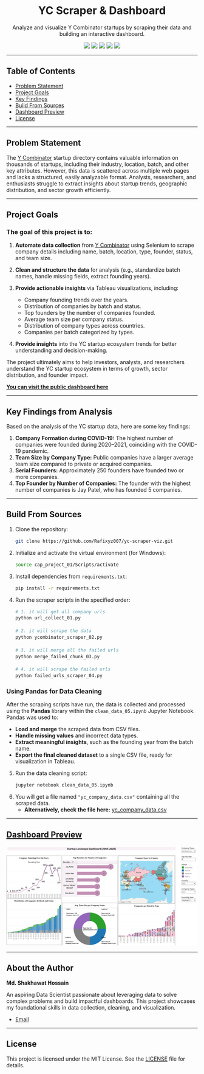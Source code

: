 <div align="center">
  <h1>YC Scraper & Dashboard</h1>
  <p>Analyze and visualize Y Combinator startups by scraping their data and building an interactive dashboard.</p>

  <p>
    <img src="https://img.shields.io/badge/Project%20Status-Completed-green">
    <img src="https://img.shields.io/badge/Python-3.13-blue">
    <img src="https://img.shields.io/badge/Selenium-4.34.2-red">
    <img src="https://img.shields.io/badge/Pandas-2.3.1-informational">
    <img src="https://img.shields.io/badge/Tableau-informational">
  </p>
</div>

---

## Table of Contents
- [Problem Statement](#problem-statement)
- [Project Goals](#project-goals)
- [Key Findings](#key-findings-from-analysis)
- [Build From Sources](#build-from-sources)
- [Dashboard Preview](#dashboard-preview)
- [License](#license)

---

## Problem Statement

The [Y Combinator](https://www.ycombinator.com) startup directory contains valuable information on thousands of startups, including their industry, location, batch, and other key attributes. However, this data is scattered across multiple web pages and lacks a structured, easily analyzable format. Analysts, researchers, and enthusiasts struggle to extract insights about startup trends, geographic distribution, and sector growth efficiently.

---

## Project Goals

### The goal of this project is to:

1.  **Automate data collection** from [Y Combinator](https://www.ycombinator.com/companies) using Selenium to scrape company details including name, batch, location, type, founder, status, and team size.

2.  **Clean and structure the data** for analysis (e.g., standardize batch names, handle missing fields, extract founding years).

3.  **Provide actionable insights** via Tableau visualizations, including:
    * Company founding trends over the years.
    * Distribution of companies by batch and status.
    * Top founders by the number of companies founded.
    * Average team size per company status.
    * Distribution of company types across countries.
    * Companies per batch categorized by types.

4.  **Provide insights** into the YC startup ecosystem trends for better understanding and decision-making.

The project ultimately aims to help investors, analysts, and researchers understand the YC startup ecosystem in terms of growth, sector distribution, and founder impact.

[**You can visit the public dashboard here**](https://public.tableau.com/app/profile/md.shakhawat.hossain7416/viz/StartupLandscapeDashboard20052025/StartupLandscapeDashboard20052025#1)

---

## Key Findings from Analysis
Based on the analysis of the YC startup data, here are some key findings:

1.  **Company Formation during COVID-19:** The highest number of companies were founded during 2020–2021, coinciding with the COVID-19 pandemic.
2.  **Team Size by Company Type:** Public companies have a larger average team size compared to private or acquired companies.
3.  **Serial Founders:** Approximately 250 founders have founded two or more companies.
4.  **Top Founder by Number of Companies:** The founder with the highest number of companies is Jay Patel, who has founded 5 companies.

---

## Build From Sources

1.  Clone the repository:
    ```bash
    git clone https://github.com/Rafixyz007/yc-scraper-viz.git
    ```
2.  Initialize and activate the virtual environment (for Windows):
    ```bash
    source cap_project_01/Scripts/activate
    ```
3.  Install dependencies from `requirements.txt`:
    ```bash
    pip install -r requirements.txt
    ```
4.  Run the scraper scripts in the specified order:
    ```bash
    # 1. it will get all company urls
    python url_collect_01.py 

    # 2. it will scrape the data
    python ycombinator_scraper_02.py 

    # 3. it will merge all the failed urls
    python merge_failed_chunk_03.py 

    # 4. it will scrape the failed urls
    python failed_urls_scraper_04.py 
    ```

### Using Pandas for Data Cleaning
After the scraping scripts have run, the data is collected and processed using the **Pandas** library within the `clean_data_05.ipynb` Jupyter Notebook. Pandas was used to:
* **Load and merge** the scraped data from CSV files.
* **Handle missing values** and incorrect data types.
* **Extract meaningful insights**, such as the founding year from the batch name.
* **Export the final cleaned dataset** to a single CSV file, ready for visualization in Tableau.

5.  Run the data cleaning script:
    ```bash
    jupyter notebook clean_data_05.ipynb
    ```
6.  You will get a file named `"yc_company_data.csv"` containing all the scraped data.
    * **Alternatively, check the file here:** [yc_company_data.csv](https://github.com/Rafixyz007/yc-scraper-viz/blob/main/capstone%20project%2001/source/yc_company_data.csv)

---

## [Dashboard Preview](https://public.tableau.com/app/profile/md.shakhawat.hossain7416/viz/StartupLandscapeDashboard20052025/StartupLandscapeDashboard20052025)

![Dashboard Preview](https://raw.githubusercontent.com/Rafixyz007/yc-scraper-viz/main/assets/dashboard.png)

---

## About the Author
**Md. Shakhawat Hossain**

An aspiring Data Scientist passionate about leveraging data to solve complex problems and build impactful dashboards. This project showcases my foundational skills in data collection, cleaning, and visualization.

-   [Email](shakhawat430007@gmail.com)

---

## License

This project is licensed under the MIT License. See the [LICENSE](LICENSE) file for details.
